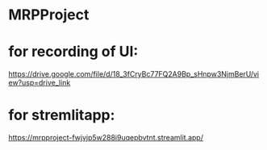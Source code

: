 # MRPProject
# for recording of UI:   
https://drive.google.com/file/d/18_3fCryBc77FQ2A9Bp_sHnpw3NjmBerU/view?usp=drive_link 
# for stremlitapp:
https://mrpproject-fwjvjp5w288i9uqepbvtnt.streamlit.app/
